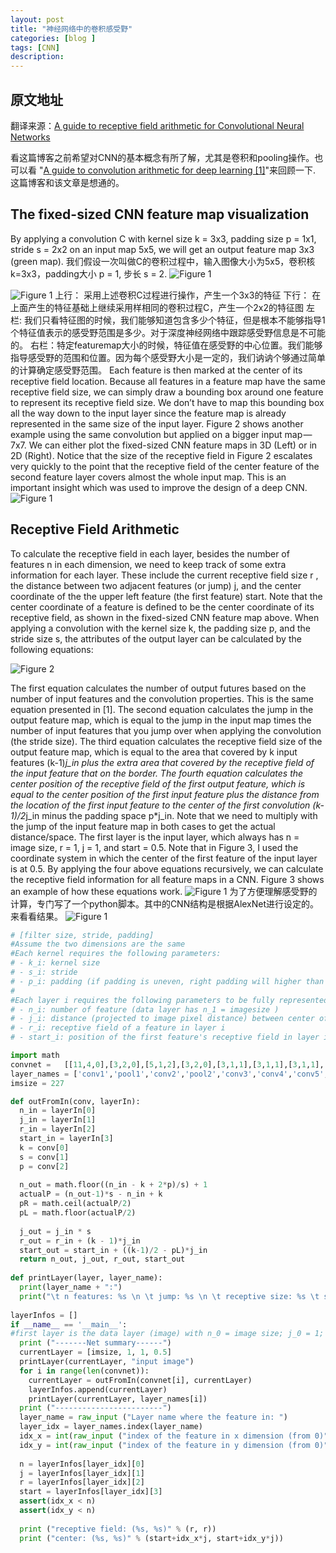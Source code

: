 ```yaml
---
layout: post
title: "神经网络中的卷积感受野"
categories: [blog ]
tags: [CNN]
description: 
---
```



## 原文地址
翻译来源：[A guide to receptive field arithmetic for Convolutional Neural Networks](https://medium.com/@nikasa1889/a-guide-to-receptive-field-arithmetic-for-convolutional-neural-networks-e0f514068807)

看这篇博客之前希望对CNN的基本概念有所了解，尤其是卷积和pooling操作。也可以看 "[A guide to convolution arithmetic for deep learning [1]](https://arxiv.org/pdf/1603.07285.pdf)"来回顾一下. 这篇博客和该文章是想通的。

## The fixed-sized CNN feature map visualization
 By applying a convolution C with kernel size k = 3x3, padding size p = 1x1, stride s = 2x2 on an input map 5x5, we will get an output feature map 3x3 (green map).
我们假设一次叫做C的卷积过程中，输入图像大小为5x5，卷积核k=3x3，padding大小 p = 1, 步长 s = 2.
![Figure 1](../images/receptiveregion/eq1.png)

![Figure 1](../images/receptiveregion/1.png)
上行： 采用上述卷积C过程进行操作，产生一个3x3的特征
下行： 在上面产生的特征基础上继续采用样相同的卷积过程C，产生一个2x2的特征图
左栏: 我们只看特征图的时候，我们能够知道包含多少个特征，但是根本不能够指导1个特征值表示的感受野范围是多少。对于深度神经网络中跟踪感受野信息是不可能的。
右栏：特定featuremap大小的时候，特征值在感受野的中心位置。我们能够指导感受野的范围和位置。因为每个感受野大小是一定的，我们讷讷个够通过简单的计算确定感受野范围。
Each feature is then marked at the center of its receptive field location. Because all features in a feature map have the same receptive field size, we can simply draw a bounding box around one feature to represent its receptive field size. We don’t have to map this bounding box all the way down to the input layer since the feature map is already represented in the same size of the input layer. Figure 2 shows another example using the same convolution but applied on a bigger input map — 7x7. We can either plot the fixed-sized CNN feature maps in 3D (Left) or in 2D (Right). Notice that the size of the receptive field in Figure 2 escalates very quickly to the point that the receptive field of the center feature of the second feature layer covers almost the whole input map. This is an important insight which was used to improve the design of a deep CNN.
![Figure 1](../images/receptiveregion/2.png)

## Receptive Field Arithmetic
To calculate the receptive field in each layer, besides the number of features n in each dimension, we need to keep track of some extra information for each layer. These include the current receptive field size r , the distance between two adjacent features (or jump) j, and the center coordinate of the the upper left feature (the first feature) start. Note that the center coordinate of a feature is defined to be the center coordinate of its receptive field, as shown in the fixed-sized CNN feature map above. When applying a convolution with the kernel size k, the padding size p, and the stride size s, the attributes of the output layer can be calculated by the following equations:

![Figure 2](../images/receptiveregion/eq2.png)

The first equation calculates the number of output futures based on the number of input features and the convolution properties. This is the same equation presented in [1].
The second equation calculates the jump in the output feature map, which is equal to the jump in the input map times the number of input features that you jump over when applying the convolution (the stride size).
The third equation calculates the receptive field size of the output feature map, which is equal to the area that covered by k input features (k-1)*j_in plus the extra area that covered by the receptive field of the input feature that on the border.
The fourth equation calculates the center position of the receptive field of the first output feature, which is equal to the center position of the first input feature plus the distance from the location of the first input feature to the center of the first convolution (k-1)/2*j_in minus the padding space p*j_in. Note that we need to multiply with the jump of the input feature map in both cases to get the actual distance/space.
The first layer is the input layer, which always has n = image size, r = 1, j = 1, and start = 0.5. Note that in Figure 3, I used the coordinate system in which the center of the first feature of the input layer is at 0.5. By applying the four above equations recursively, we can calculate the receptive field information for all feature maps in a CNN. Figure 3 shows an example of how these equations work.
![Figure 1](../images/receptiveregion/3.png)
为了方便理解感受野的计算，专门写了一个python脚本。其中的CNN结构是根据AlexNet进行设定的。来看看结果。
![Figure 1](../images/receptiveregion/result.png)

```python
# [filter size, stride, padding]
#Assume the two dimensions are the same
#Each kernel requires the following parameters:
# - k_i: kernel size
# - s_i: stride
# - p_i: padding (if padding is uneven, right padding will higher than left padding; "SAME" option in tensorflow)
# 
#Each layer i requires the following parameters to be fully represented: 
# - n_i: number of feature (data layer has n_1 = imagesize )
# - j_i: distance (projected to image pixel distance) between center of two adjacent features
# - r_i: receptive field of a feature in layer i
# - start_i: position of the first feature's receptive field in layer i (idx start from 0, negative means the center fall into padding)

import math
convnet =   [[11,4,0],[3,2,0],[5,1,2],[3,2,0],[3,1,1],[3,1,1],[3,1,1],[3,2,0],[6,1,0], [1, 1, 0]]
layer_names = ['conv1','pool1','conv2','pool2','conv3','conv4','conv5','pool5','fc6-conv', 'fc7-conv']
imsize = 227

def outFromIn(conv, layerIn):
  n_in = layerIn[0]
  j_in = layerIn[1]
  r_in = layerIn[2]
  start_in = layerIn[3]
  k = conv[0]
  s = conv[1]
  p = conv[2]
  
  n_out = math.floor((n_in - k + 2*p)/s) + 1
  actualP = (n_out-1)*s - n_in + k 
  pR = math.ceil(actualP/2)
  pL = math.floor(actualP/2)
  
  j_out = j_in * s
  r_out = r_in + (k - 1)*j_in
  start_out = start_in + ((k-1)/2 - pL)*j_in
  return n_out, j_out, r_out, start_out
  
def printLayer(layer, layer_name):
  print(layer_name + ":")
  print("\t n features: %s \n \t jump: %s \n \t receptive size: %s \t start: %s " % (layer[0], layer[1], layer[2], layer[3]))
 
layerInfos = []
if __name__ == '__main__':
#first layer is the data layer (image) with n_0 = image size; j_0 = 1; r_0 = 1; and start_0 = 0.5
  print ("-------Net summary------")
  currentLayer = [imsize, 1, 1, 0.5]
  printLayer(currentLayer, "input image")
  for i in range(len(convnet)):
    currentLayer = outFromIn(convnet[i], currentLayer)
    layerInfos.append(currentLayer)
    printLayer(currentLayer, layer_names[i])
  print ("------------------------")
  layer_name = raw_input ("Layer name where the feature in: ")
  layer_idx = layer_names.index(layer_name)
  idx_x = int(raw_input ("index of the feature in x dimension (from 0)"))
  idx_y = int(raw_input ("index of the feature in y dimension (from 0)"))
  
  n = layerInfos[layer_idx][0]
  j = layerInfos[layer_idx][1]
  r = layerInfos[layer_idx][2]
  start = layerInfos[layer_idx][3]
  assert(idx_x < n)
  assert(idx_y < n)
  
  print ("receptive field: (%s, %s)" % (r, r))
  print ("center: (%s, %s)" % (start+idx_x*j, start+idx_y*j))

```